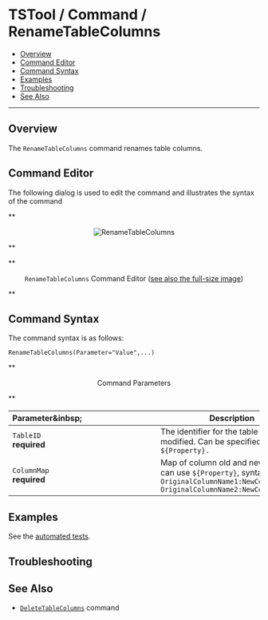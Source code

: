 # TSTool / Command / RenameTableColumns #

* [Overview](#overview)
* [Command Editor](#command-editor)
* [Command Syntax](#command-syntax)
* [Examples](#examples)
* [Troubleshooting](#troubleshooting)
* [See Also](#see-also)

-------------------------

## Overview ##

The `RenameTableColumns` command renames table columns.

## Command Editor ##

The following dialog is used to edit the command and illustrates the syntax of the command

**<p style="text-align: center;">
![RenameTableColumns](RenameTableColumns.png)
</p>**

**<p style="text-align: center;">
`RenameTableColumns` Command Editor (<a href="../RenameTableColumns.png">see also the full-size image</a>)
</p>**

## Command Syntax ##

The command syntax is as follows:

```text
RenameTableColumns(Parameter="Value",...)
```
**<p style="text-align: center;">
Command Parameters
</p>**

| **Parameter**&inbsp;&nbsp;&nbsp;&nbsp;&nbsp;&nbsp;&nbsp;&nbsp;&nbsp;&nbsp;&nbsp;&nbsp;&nbsp;&nbsp;&nbsp;&nbsp;&nbsp;&nbsp;&nbsp;&nbsp;&nbsp;&nbsp;&nbsp;&nbsp;&nbsp;&nbsp;&nbsp;&nbsp;&nbsp;&nbsp;&nbsp;&nbsp;&nbsp;&nbsp; | **Description** | **Default**&nbsp;&nbsp;&nbsp;&nbsp;&nbsp;&nbsp;&nbsp;&nbsp;&nbsp;&nbsp;&nbsp;&nbsp;&nbsp;&nbsp;&nbsp;&nbsp; |
| --------------|-----------------|----------------- |
|`TableID`<br>**required**|The identifier for the table to be modified.  Can be specified using `${Property}.`|None – must be specified.|
|`ColumnMap`<br>**required**|Map of column old and new names, can use `${Property}`, syntax:<br>`OriginalColumnName1:NewColumnName1, OriginalColumnName2:NewColumnName2`|None - must be specified.|

## Examples ##

See the [automated tests](https://github.com/OpenCDSS/cdss-app-tstool-test/tree/master/test/commands/RenameTableColumns).

## Troubleshooting ##

## See Also ##

* [`DeleteTableColumns`](../DeleteTableColumns/DeleteTableColumns.md) command

